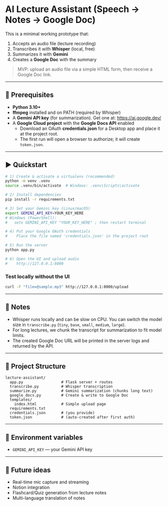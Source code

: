 
# AI Lecture Assistant (Speech → Notes → Google Doc)

This is a minimal working prototype that:
1) Accepts an audio file (lecture recording)
2) Transcribes it with **Whisper** (local, free)
3) Summarizes it with **Gemini**
4) Creates a **Google Doc** with the summary

> MVP: upload an audio file via a simple HTML form, then receive a Google Doc link.

---

## 🔧 Prerequisites

- **Python 3.10+**
- **ffmpeg** installed and on PATH (required by Whisper)
- A **Gemini API key** (for summarization). Get one at: https://ai.google.dev/
- A **Google Cloud project** with the **Google Docs API** enabled
  - Download an OAuth **credentials.json** for a Desktop app and place it at the project root.
  - The first run will open a browser to authorize; it will create `token.json`.

---

## ▶️ Quickstart

```bash
# 1) Create & activate a virtualenv (recommended)
python -m venv .venv
source .venv/bin/activate  # Windows: .venv\Scripts\activate

# 2) Install dependencies
pip install -r requirements.txt

# 3) Set your Gemini key (Linux/macOS)
export GEMINI_API_KEY=YOUR_KEY_HERE
# Windows (PowerShell): 
#   setx GEMINI_API_KEY "YOUR_KEY_HERE" ; then restart terminal

# 4) Put your Google OAuth credentials
#    Place the file named 'credentials.json' in the project root

# 5) Run the server
python app.py

# 6) Open the UI and upload audio
#    http://127.0.0.1:8000
```

### Test locally without the UI
```bash
curl -F "file=@sample.mp3" http://127.0.0.1:8000/upload
```

---

## 🧠 Notes

- Whisper runs locally and can be slow on CPU. You can switch the model size in `transcribe.py` (`tiny`, `base`, `small`, `medium`, `large`). 
- For long lectures, we chunk the transcript for summarization to fit model limits.
- The created Google Doc URL will be printed in the server logs and returned by the API.

---

## 📁 Project Structure

```
lecture-assistant/
  app.py                 # Flask server + routes
  transcribe.py          # Whisper transcription
  summarize.py           # Gemini summarization (chunks long text)
  google_docs.py         # Create & write to Google Doc
  templates/
    index.html           # Simple upload page
  requirements.txt
  credentials.json       # (you provide)
  token.json             # (auto-created after first auth)
```

---

## 🔐 Environment variables

- `GEMINI_API_KEY` — your Gemini API key

---

## 🚀 Future ideas

- Real-time mic capture and streaming
- Notion integration
- Flashcard/Quiz generation from lecture notes
- Multi-language translation of notes
